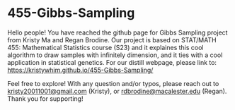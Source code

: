# 455-Gibbs-Sampling

Hello people! You have reached the github page for Gibbs Sampling project from Kristy Ma and Regan Brodine. Our project is based on STAT/MATH 455: Mathematical Statistics course (S23) and it explaines this cool algorithm to draw samples with infinitely dimension, and it ties with a cool application in statistical genetics. For our distill webpage, please link to: https://kristywhim.github.io/455-Gibbs-Sampling/

Feel free to explore! With any question and/or typos, please reach out to kristy20011001@gmail.com (Kristy), or rdbrodine@macalester.edu (Regan). Thank you for supporting!
